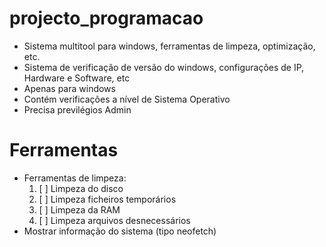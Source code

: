 # projecto_programacao

- Sistema multitool para windows, ferramentas de limpeza, optimização, etc.
- Sistema de verificação de versão do windows, configurações de IP, Hardware e Software, etc
- Apenas para windows
- Contém verificações a nível de Sistema Operativo
- Precisa previlégios Admin

# Ferramentas

- Ferramentas de limpeza:
    1. [ ] Limpeza do disco
    2. [ ] Limpeza ficheiros temporários
    3. [ ] Limpeza da RAM
    4. [ ] Limpeza arquivos desnecessários
- Mostrar informação do sistema (tipo neofetch)